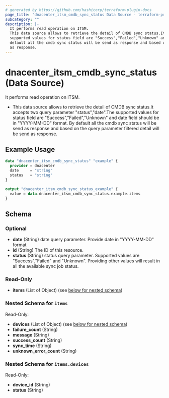 ```yaml
---
# generated by https://github.com/hashicorp/terraform-plugin-docs
page_title: "dnacenter_itsm_cmdb_sync_status Data Source - terraform-provider-dnacenter"
subcategory: ""
description: |-
  It performs read operation on ITSM.
  This data source allows to retrieve the detail of CMDB sync status.It accepts two query parameter "status","date".The
  supported values for status field are "Success","Failed","Unknown" and date field should be in "YYYY-MM-DD" format. By
  default all the cmdb sync status will be send as response and based on the query parameter filtered detail will be send
  as response.
---
```


# dnacenter_itsm_cmdb_sync_status (Data Source)

It performs read operation on ITSM.

- This data source allows to retrieve the detail of CMDB sync status.It accepts two query parameter "status","date".The
supported values for status field are "Success","Failed","Unknown" and date field should be in "YYYY-MM-DD" format. By
default all the cmdb sync status will be send as response and based on the query parameter filtered detail will be send
as response.

## Example Usage

```terraform
data "dnacenter_itsm_cmdb_sync_status" "example" {
  provider = dnacenter
  date     = "string"
  status   = "string"
}

output "dnacenter_itsm_cmdb_sync_status_example" {
  value = data.dnacenter_itsm_cmdb_sync_status.example.items
}
```

<!-- schema generated by tfplugindocs -->
## Schema

### Optional

- **date** (String) date query parameter. Provide date in "YYYY-MM-DD" format
- **id** (String) The ID of this resource.
- **status** (String) status query parameter. Supported values are "Success","Failed" and "Unknown". Providing other values will result in all the available sync job status.

### Read-Only

- **items** (List of Object) (see [below for nested schema](#nestedatt--items))

<a id="nestedatt--items"></a>
### Nested Schema for `items`

Read-Only:

- **devices** (List of Object) (see [below for nested schema](#nestedobjatt--items--devices))
- **failure_count** (String)
- **message** (String)
- **success_count** (String)
- **sync_time** (String)
- **unknown_error_count** (String)

<a id="nestedobjatt--items--devices"></a>
### Nested Schema for `items.devices`

Read-Only:

- **device_id** (String)
- **status** (String)



